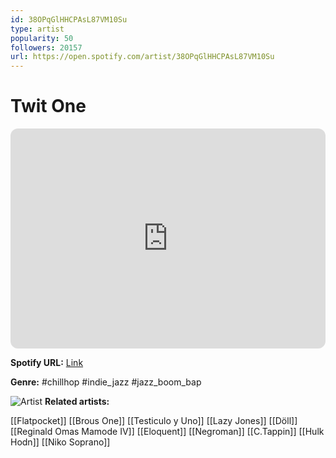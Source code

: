 ```yaml
---
id: 38OPqGlHHCPAsL87VM10Su
type: artist
popularity: 50
followers: 20157
url: https://open.spotify.com/artist/38OPqGlHHCPAsL87VM10Su
---
```

# Twit One

<iframe style="border-radius:12px" src="https://open.spotify.com/embed/artist/38OPqGlHHCPAsL87VM10Su" width="100%" height="352" frameBorder="0" allowfullscreen="" allow="autoplay; clipboard-write; encrypted-media; fullscreen; picture-in-picture" loading="lazy"></iframe>

**Spotify URL:** [Link](https://open.spotify.com/artist/38OPqGlHHCPAsL87VM10Su)

**Genre:**  #chillhop #indie_jazz #jazz_boom_bap

![Artist](https://i.scdn.co/image/ab6761610000e5ebce8c9e32fc65c62af5a3d5e5)
**Related artists:**

[[Flatpocket]]
[[Brous One]]
[[Testiculo y Uno]]
[[Lazy Jones]]
[[Döll]]
[[Reginald Omas Mamode IV]]
[[Eloquent]]
[[Negroman]]
[[C.Tappin]]
[[Hulk Hodn]]
[[Niko Soprano]]
